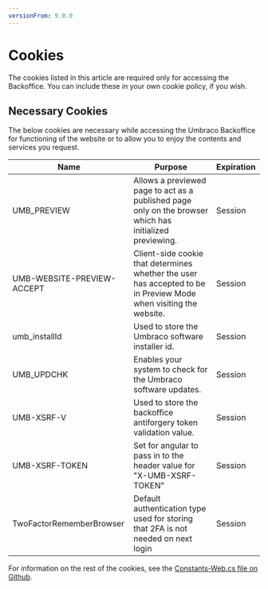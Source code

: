```yaml
---
versionFrom: 9.0.0
---
```


# Cookies

The cookies listed in this article are required only for accessing the Backoffice. You can include these in your own cookie policy, if you wish.

## Necessary Cookies

The below cookies are necessary while accessing the Umbraco Backoffice for functioning of the website or to allow you to enjoy the contents and services you request.

| Name                       | Purpose                                                                                                           | Expiration |
|----------------------------|-------------------------------------------------------------------------------------------------------------------|------------|
| UMB_PREVIEW                | Allows a previewed page to act as a published page only on the browser which has initialized previewing.          | Session    |
| UMB-WEBSITE-PREVIEW-ACCEPT | Client-side cookie that determines whether the user has accepted to be in Preview Mode when visiting the website. | Session    |
| umb_installId              | Used to store the Umbraco software installer id.                                                                  | Session    |
| UMB_UPDCHK                 | Enables your system to check for the Umbraco software updates.                                                    | Session    |
| UMB-XSRF-V                 | Used to store the backoffice antiforgery token validation value.                                                  | Session    |
| UMB-XSRF-TOKEN             | Set for angular to pass in to the header value for "X-UMB-XSRF-TOKEN"                                             | Session    |
| TwoFactorRememberBrowser   | Default authentication type used for storing that 2FA is not needed on next login                                 | Session    |

For information on the rest of the cookies, see the [Constants-Web.cs file on Github](https://github.com/umbraco/Umbraco-CMS/blob/5bfab13dc5a268714aad2426a2b68ab5561a6407/src/Umbraco.Core/Constants-Web.cs).
